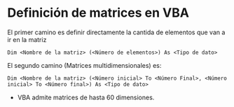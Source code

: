 # Definición de matrices en VBA

El primer camino es definir directamente la cantida de elementos que van a ir en la matriz 
```VBA
Dim <Nombre de la matriz> (<Número de elementos>) As <Tipo de dato>
```
El segundo camino (Matrices multidimensionales) es: 
```VBA
Dim <Nombre de la matriz> (<Número inicial> To <Número Final>, <Número inicial> To <Número final>) As <Tipo de dato>
```
- VBA admite matrices de hasta 60 dimensiones. 
